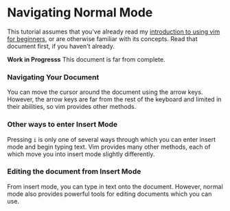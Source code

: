 # Navigating Normal Mode

This tutorial assumes that you've already read my [introduction to using vim
for beginners](./a-complete-introduction.md), or are otherwise familiar with
its concepts. Read that document first, if you haven't already.

**Work in Progresss** This document is far from complete.

### Navigating Your Document

You can move the cursor around the document using the arrow keys. However,
the arrow keys are far from the rest of the keyboard and limited in their
abilities, so vim provides other methods.

### Other ways to enter Insert Mode

Pressing `i` is only one of several ways through which you can enter insert
mode and begin typing text. Vim provides many other methods, each of which
move you into insert mode slightly differently.

### Editing the document from Insert Mode

From insert mode, you can type in text onto the document. However, normal mode
also provides powerful tools for editing documents which you can use.

